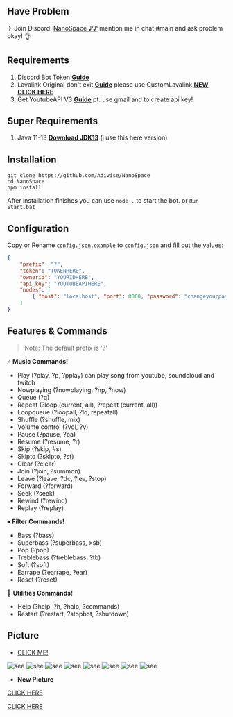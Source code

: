 ## Have Problem

✈ Join Discord:  [NanoSpace ♪♪](https://discord.gg/4pk97A2)
   mention me in chat #main and ask problem okay! 👌


## Requirements

1. Discord Bot Token **[Guide](https://discordjs.guide/preparations/setting-up-a-bot-application.html#creating-your-bot)**
2. Lavalink Original don't exit **[Guide](https://github.com/Frederikam/Lavalink)** 
	please use CustomLavalink **[NEW  CLICK HERE](https://github.com/MeLike2D/lavalink)**
3. Get YoutubeAPI V3 **[Guide](https://console.developers.google.com)** pt. use gmail and to create api key!

## Super Requirements 

1. Java 11-13 **[Download JDK13](https://www.oracle.com/java/technologies/javase-jdk13-downloads.html)** (i use this here version)

## Installation

```
git clone https://github.com/Adivise/NanoSpace
cd NanoSpace
npm install
```
After installation finishes you can use `node .` to start the bot. or `Run Start.bat`

## Configuration

Copy or Rename `config.json.example` to `config.json` and fill out the values:

```json
{
	"prefix": "?",
	"token": "TOKENHERE",
	"ownerid": "YOURIDHERE",
	"api_key": "YOUTUBEAPIHERE",
	"nodes": [
		{ "host": "localhost", "port": 8000, "password": "changeyourpassword" }
	]
}
```

## Features & Commands

> Note: The default prefix is '?'

🎶 **Music Commands!** 
- Play (?play, ?p, ?pplay) can play song from youtube, soundcloud and twitch
- Nowplaying (?nowplaying, ?np, ?now)
- Queue (?q)
- Repeat (?loop (current, all), ?repeat (current, all))
- Loopqueue (?loopall, ?lq, repeatall)
- Shuffle (?shuffle, mix)
- Volume control (?vol, ?v)
- Pause (?pause, ?pa)
- Resume (?resume, ?r)
- Skip (?skip, #s)
- Skipto (?skipto, ?st)
- Clear (?clear)
- Join (?join, ?summon)
- Leave (?leave, ?dc, ?lev, ?stop)
- Forward (?forward)
- Seek (?seek)
- Rewind (?rewind)
- Replay (?replay)

⏺ **Filter Commands!**
- Bass (?bass)
- Superbass (?superbass, >sb)
- Pop (?pop)
- Treblebass (?treblebass, ?tb)
- Soft (?soft)
- Earrape (?earrape, ?ear)
- Reset (?reset)

📑 **Utilities Commands!**
- Help (?help, ?h, ?halp, ?commands)
- Restart (?restart, ?stopbot, ?shutdown)

## Picture

- [CLICK ME!](https://imgur.com/a/qzgEhTd)

![see](https://i.imgur.com/wvSDhJ0.png)
![see](https://i.imgur.com/XjVuX8K.png)
![see](https://i.imgur.com/ThSvWPx.png)
![see](https://i.imgur.com/jncxeNu.png)
![see](https://i.imgur.com/7mDFd30.png)
![see](https://i.imgur.com/jL1IMeW.png)
![see](https://i.imgur.com/5461gRn.png)
![see](https://i.imgur.com/42PavqR.png)

- **New Picture**

[CLICK HERE](https://prnt.sc/10427bt)

[CLICK HERE](https://prnt.sc/104286p)
